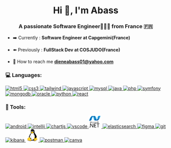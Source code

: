 <h1 align="center">Hi 👋, I'm Abass</h1>
<h3 align="center">A passionate Software Engineer👨🏾‍💻 from France 🇫🇷</h3>

- ➡️ Currently : **Software Engineer at Capgemini(France)**

- ⬅️ Previously : **FullStack Dev at COSJUDO(France)**

- 📧 How to reach me **dieneabass01@yahoo.com**

<h3 align="left">💻 Languages:</h3>
<p align="left">
  <a href="https://www.w3.org/html/" target="_blank" rel="noreferrer"> 
    <img src="https://www.vectorlogo.zone/logos/w3_html5/w3_html5-ar21.svg" alt="html5" width="60" height="40"/> 
  </a> 
  <a href="https://www.w3schools.com/css/" target="_blank" rel="noreferrer"> 
    <img src="https://www.vectorlogo.zone/logos/w3_css/w3_css-ar21~bgwhite.svg" alt="css3" width="60" height="40"/> 
  </a> 
  <a href="https://tailwindcss.com/" target="_blank" rel="noreferrer"> 
    <img src="https://www.vectorlogo.zone/logos/tailwindcss/tailwindcss-ar21.svg" alt="tailwind" width="60" height="40"/> 
  </a> 
  <a href="https://developer.mozilla.org/en-US/docs/Web/JavaScript" target="_blank" rel="noreferrer"> 
    <img src="https://www.vectorlogo.zone/logos/javascript/javascript-ar21.svg" alt="javascript" width="60" height="40"/> 
  </a>
   <a href="https://www.mysql.com/" target="_blank" rel="noreferrer"> 
    <img src="https://www.vectorlogo.zone/logos/mysql/mysql-ar21.svg" alt="mysql" width="60" height="40"/> 
  </a> 
   <a href="https://www.java.com" target="_blank" rel="noreferrer"> 
    <img src="https://www.vectorlogo.zone/logos/java/java-ar21.svg" alt="java" width="60" height="40"/> 
  </a> 
   <a href="https://www.php.net" target="_blank" rel="noreferrer"> 
    <img src="https://www.vectorlogo.zone/logos/php/php-ar21.svg" alt="php" width="60" height="40"/> 
  </a>
    <a href="https://symfony.com" target="_blank" rel="noreferrer"> 
    <img src="https://www.vectorlogo.zone/logos/symfony/symfony-ar21.svg" alt="symfony" width="60" height="40"/> 
  </a> 
  <a href="https://www.mongodb.com/" target="_blank" rel="noreferrer"> 
    <img src="https://www.vectorlogo.zone/logos/mongodb/mongodb-ar21.svg" alt="mongodb" width="60" height="40"/> 
  </a> 
  <a href="https://www.oracle.com/" target="_blank" rel="noreferrer"> 
    <img src="https://www.vectorlogo.zone/logos/oracle/oracle-ar21.svg" alt="oracle" width="60" height="40"/> 
  </a> 
    <a href="https://www.python.org" target="_blank" rel="noreferrer"> 
    <img src="https://www.vectorlogo.zone/logos/python/python-ar21.svg" alt="python" width="60" height="40"/> 
  </a> 
  <a href="https://reactjs.org/" target="_blank" rel="noreferrer"> 
    <img src="https://www.vectorlogo.zone/logos/reactjs/reactjs-ar21.svg" alt="react" width="60" height="40"/> 
  </a>
</p>

<h3 align="left">💽 Tools:</h3>
<p align="left"> 
  <a href="https://developer.android.com" target="_blank" rel="noreferrer"> 
    <img src="https://github.com/detain/svg-logos/blob/master/svg/a/android-studio-1.svg" alt="android" width="40" height="40"/> 
  </a> 
  <a href="https://www.jetbrains.com/idea/" target="_blank" rel="noreferrer"> 
    <img src="https://github.com/gilbarbara/logos/blob/main/logos/intellij-idea.svg" alt="intellij" width="40" height="40"/> 
  </a> 
  <a href="https://www.chartjs.org" target="_blank" rel="noreferrer"> 
    <img src="https://www.chartjs.org/media/logo-title.svg" alt="chartjs" width="40" height="40"/> 
  </a> 
  <a href="https://code.visualstudio.com/" target="_blank" rel="noreferrer"> 
    <img src="https://www.vectorlogo.zone/logos/visualstudio_code/visualstudio_code-ar21.svg" alt="vscode" width="40" height="40"/> 
  </a> 
  <a href="https://dotnet.microsoft.com/" target="_blank" rel="noreferrer"> 
    <img src="https://raw.githubusercontent.com/devicons/devicon/master/icons/dot-net/dot-net-original-wordmark.svg" alt="dotnet" width="40" height="40"/> 
  </a> 
  <a href="https://www.elastic.co" target="_blank" rel="noreferrer"> 
    <img src="https://www.vectorlogo.zone/logos/elastic/elastic-icon.svg" alt="elasticsearch" width="40" height="40"/> 
  </a> 
  <a href="https://www.figma.com/" target="_blank" rel="noreferrer"> 
    <img src="https://www.vectorlogo.zone/logos/figma/figma-icon.svg" alt="figma" width="40" height="40"/> 
  </a> 
  <a href="https://git-scm.com/" target="_blank" rel="noreferrer"> 
    <img src="https://www.vectorlogo.zone/logos/git-scm/git-scm-icon.svg" alt="git" width="40" height="40"/> 
  </a> 
  <a href="https://www.elastic.co/kibana" target="_blank" rel="noreferrer"> 
    <img src="https://www.vectorlogo.zone/logos/elasticco_kibana/elasticco_kibana-icon.svg" alt="kibana" width="40" height="40"/> 
  </a> 
  <a href="https://www.linux.org/" target="_blank" rel="noreferrer"> 
    <img src="https://raw.githubusercontent.com/devicons/devicon/master/icons/linux/linux-original.svg" alt="linux" width="40" height="40"/> 
  </a> 
  <a href="https://postman.com" target="_blank" rel="noreferrer"> 
    <img src="https://www.vectorlogo.zone/logos/getpostman/getpostman-icon.svg" alt="postman" width="40" height="40"/> 
  </a>  
  <a href="https://www.canva.com/fr_fr/" target="_blank" rel="noreferrer"> 
    <img src="https://www.vectorlogo.zone/logos/canva/canva-icon.svg" alt="canva" width="40" height="40"/> 
  </a> 
</p>
